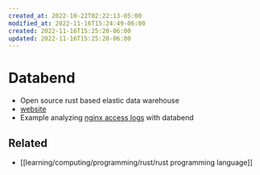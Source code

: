 ```yaml
---
created_at: 2022-10-22T02:22:13-05:00
modified_at: 2022-11-16T15:24:49-06:00
created: 2022-11-16T15:25:20-06:00
updated: 2022-11-16T15:25:20-06:00
---
```


# Databend

- Open source rust based elastic data warehouse
- [website](https://databend.rs/)
- Example analyzing [nginx access logs](https://databend.rs/doc/learn/analyze-nginx-logs-with-databend-and-vector) with databend

## Related
- [[learning/computing/programming/rust/rust programming language]]
